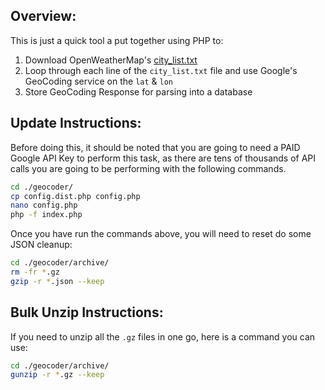 Overview:
---

This is just a quick tool a put together using PHP to:

1. Download OpenWeatherMap's [city_list.txt](http://openweathermap.org/help/city_list.txt)
2. Loop through each line of the `city_list.txt` file and use Google's GeoCoding service on the `lat` & `lon`
3. Store GeoCoding Response for parsing into a database

Update Instructions:
---

Before doing this, it should be noted that you are going to need a PAID Google API Key to perform this task, as there are tens of thousands of API calls you are going to be performing with the following commands.

```bash
cd ./geocoder/
cp config.dist.php config.php
nano config.php
php -f index.php
```

Once you have run the commands above, you will need to reset do some JSON cleanup:

```bash
cd ./geocoder/archive/
rm -fr *.gz
gzip -r *.json --keep
```

Bulk Unzip Instructions:
---

If you need to unzip all the `.gz` files in one go, here is a command you can use:

```bash
cd ./geocoder/archive/
gunzip -r *.gz --keep
```
